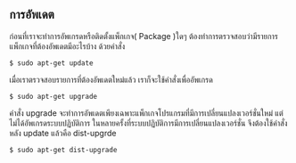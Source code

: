 ## การอัพเดต

ก่อนที่เราจะทำการอัพเกรดหรือติดตั้งแพ็กเกจ\( Package \)ใดๆ ต้องทำการตรวจสอบว่ามีรายการแพ็กเกจที่ต้องอัพเดตมีอะไรบ้าง ด้วยคำสั่ง

`$ sudo apt-get update`

เมื่อเราตรวจสอบรายการที่ต้องอัพเดตใหม่แล้ว เราก็จะใช้คำสั่งเพื่ออัพเกรด

`$ sudo apt-get upgrade`

คำสั่ง upgrade จะทำการอัพเดตเพียงเฉพาะแพ็กเกจโปรแกรมที่มีการเปลี่ยนแปลงเวอร์ชั่นใหม่ แต่ไม่ได้อัพเกรดระบบปฏิบัติการ ในหลายครั้งที่ระบบปฏิบัติการมีการเปลี่ยนแปลงเวอร์ชั่น จึงต้องใช้คำสั่งหลัง update แล้วคือ dist-upgrde

`$ sudo apt-get dist-upgrade`


